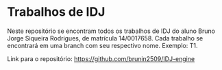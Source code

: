 # Trabalhos de IDJ

Neste repositório se encontram todos os trabalhos de IDJ do aluno Bruno Jorge Siqueira Rodrigues, de matrícula 14/0017658.
Cada trabalho se encontrará em uma branch com seu respectivo nome. Exemplo: T1.

Link para o repositório: https://github.com/brunin2509/IDJ-engine
